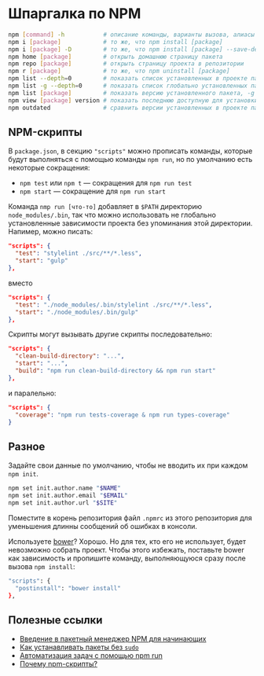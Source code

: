 # Шпаргалка по NPM

```bash
npm [command] -h           # описание команды, варианты вызова, алиасы
npm i [package]            # то же, что npm install [package]
npm i [package] -D         # то же, что npm install [package] --save-dev (установка пакета(ов) как dev-зависимость)
npm home [package]         # открыть домашнюю страницу пакета
npm repo [package]         # открыть страницу проекта в репозитории
npm r [package]            # то же, что npm uninstall [package]
npm list --depth=0         # показать список установленных в проекте пакетов
npm list -g --depth=0      # показать список глобально установленных пакетов
npm list [package]         # показать версию установленного пакета, -g для глобально установленного пакета
npm view [package] version # показать последнюю доступную для установки версию пакета
npm outdated               # сравнить версии установленных в проекте пакетов (новые в рамках прописанных версий и самые новые версии)
```


## NPM-скрипты

В `package.json`, в секцию `"scripts"` можно прописать команды, которые будут выполняться с помощью команды `npm run`, но по умолчанию есть некоторые сокращения:

- `npm test` или `npm t` — сокращения для `npm run test`
- `npm start` — сокращение для `npm run start`

Команда `nmp run [что-то]` добавляет в `$PATH` директорию `node_modules/.bin`, так что можно использовать не глобально установленные зависимости проекта без упоминания этой директории. Напимер, можно писать:

```json
"scripts": {
  "test": "stylelint ./src/**/*.less",
  "start": "gulp"
},
```
вместо
```json
"scripts": {
  "test": "./node_modules/.bin/stylelint ./src/**/*.less",
  "start": "./node_modules/.bin/gulp"
},
```

Скрипты могут вызывать другие скрипты последовательно:

```json
"scripts": {
  "clean-build-directory": "...",
  "start": "...",
  "build": "npm run clean-build-directory && npm run start"
},
```

и паралельно:
```json
"scripts": {
  "coverage": "npm run tests-coverage & npm run types-coverage"
}
```



## Разное

Задайте свои данные по умолчанию, чтобы не вводить их при каждом `npm init`.

```bash
npm set init.author.name "$NAME"
npm set init.author.email "$EMAIL"
npm set init.author.url "$SITE"
```

Поместите в корень репозитория файл `.npmrc` из этого репозитория для уменьшения длинны сообщений об ошибках в консоли.

Используете [bower](https://bower.io/)? Хорошо. Но для тех, кто его не использует, будет невозможно собрать проект. Чтобы этого избежать, поставьте bower как зависимость и пропишите команду, выполняющуюся сразу после вызова `npm install`:

```bash
"scripts": {
  "postinstall": "bower install"
},
```



## Полезные ссылки

- [Введение в пакетный менеджер NPM для начинающих](http://prgssr.ru/development/vvedenie-v-paketnyj-menedzher-npm-dlya-nachinayushih.html#heading-node)
- [Как устанавливать пакеты без `sudo`](https://docs.npmjs.com/getting-started/fixing-npm-permissions)
- [Автоматизация задач с помощью npm run](http://frontender.info/task_automation_with_npm_run/)
- [Почему npm-скрипты?](http://prgssr.ru/development/pochemu-npm-skripty.html#heading-browsersync)
